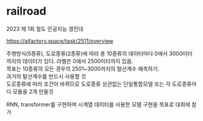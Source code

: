 # railroad
 2023 제 1회 철도 인공지능 경진대

https://aifactory.space/task/2511/overview

주행방식(5종류), 도로종류(2종류)에 따라 총 10종류의 데이터마다 0에서 3000미터 까지의 데이터가 있다. 라벨은 0에서 2500미터까지 있음.  
목표는 10종류의 모든 경우의 2501~3000까지의 탈선계수 예측하기.  
과거의 탈선계수를 반드시 사용할 것  
도로종류에 따라 조건이 바뀌므로 도로종류 상관없는 단일통합모델 또는 각 도로종류마다 모들을 2개 만들것  

RNN, transformer를 구현하며 시계열 데이터를 사용한 모델 구현을 목표로 대회에 참가



